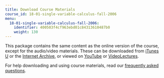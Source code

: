 ```yaml
---
title: Download Course Materials
course_id: 18-01-single-variable-calculus-fall-2006
menu:
  18-01-single-variable-calculus-fall-2006:
    identifier: 400503f4cf963ebd01c84313610487b0
    weight: 130
---
```

This package contains the same content as the online version of the course, except for the audio/video materials. These can be downloaded from [iTunes U](http://itunes.apple.com/us/itunes-u/single-variable-calculus/id354869053) or the [Internet Archive](http://www.archive.org/details/MIT18.01JF07/), or viewed on [YouTube](http://www.youtube.com/mit#g/c/590CCC2BC5AF3BC1) or [VideoLectures](http://videolectures.net/mit1801f06_single_variable_calculus/).

For help downloading and using course materials, read our [frequently asked questions](/help/faq-technology/).